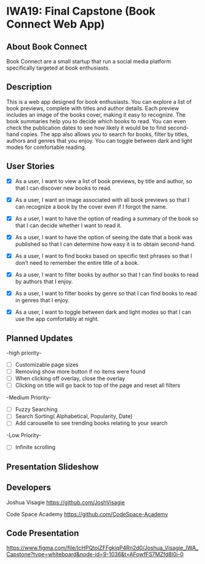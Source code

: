 # IWA19: Final Capstone (Book Connect Web App)

## About Book Connect
Book Connect are a small startup that run a social media platform specifically targeted at book enthusiasts.

## Description 
 This is a web app designed for book enthusiasts. You can explore a list of book previews, complete with titles and author
  details. Each preview includes an image of the books cover,
   making it easy to recognize. The book summaries help you to 
   decide which books to read. You can even check the publication 
   dates to see how likely it would be to find second-hand 
   copies. The app also allows you to search for books, filter by
    titles, authors and genres that you enjoy. You can toggle between dark and light modes for comfortable reading.
 
 ## User Stories
- [x] As a user, I want to view a list of book previews, by title and author, so that I can discover new books to read.

- [x] As a user, I want an image associated with all book previews so that I can recognize a book by the cover even if I forgot the name.

- [x] As a user, I want to have the option of reading a summary of the book so that I can decide whether I want to read it.

- [x] As a user, I want to have the option of seeing the date that a book was published so that I can determine how easy it is to obtain second-hand.

- [x] As a user, I want to find books based on specific text phrases so that I don’t need to remember the entire title of a book.
- [x] As a user, I want to filter books by author so that I can find books to read by authors that I enjoy.

- [x] As a user, I want to filter books by genre so that I can find books to read in genres that I enjoy.

- [x] As a user, I want to toggle between dark and light modes so that I can use the app comfortably at night.

## Planned Updates 

-high priority-
- [ ] Customizable page sizes
- [ ] Removing show more button if no items were found
- [ ] When clicking off overlay, close the overlay
- [ ] Clicking on title will go back to top of the page and reset all filters

-Medium Priority-
- [ ] Fuzzy Searching
- [ ] Search Sorting( Alphabetical, Popularity, Date)
- [ ] Add carouselle to see trending books relating to your search

-Low Priority-
- [ ] Infinite scrolling

## Presentation Slideshow

## Developers 

Joshua Visagie
https://github.com/JoshVisagie

Code Space Academy 
https://github.com/CodeSpace-Academy

## Code Presentation 
https://www.figma.com/file/IcHPQtoiZFFgkiqP4Rn2d0/Joshua_Visagie_IWA_Capstone?type=whiteboard&node-id=9-1036&t=AFowfFS7MZfd8l0i-0 
